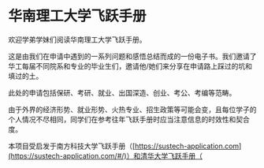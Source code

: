 # 华南理工大学飞跃手册

欢迎学弟学妹们阅读华南理工大学飞跃手册。

这是由我们在申请中遇到的一系列问题和感悟总结而成的一份电子书。我们邀请了华工每届不同院系和专业的毕业生们，邀请他/她们来分享在申请路上踩过的坑和填过的土。

此处的申请包括保研、考研、就业、出国深造、创业、考公、考编等范畴。

由于外界的经济形势、就业形势、火热专业、招生政策等可能会变，且每位学子的个人情况不尽相同，同学们在参考往年飞跃手册时应当注意信息的时效性和契合度。

本项目受启发于南方科技大学飞跃手册（[https://sustech-application.com](https://sustech-application.com/#/)）和清华大学飞跃手册（
